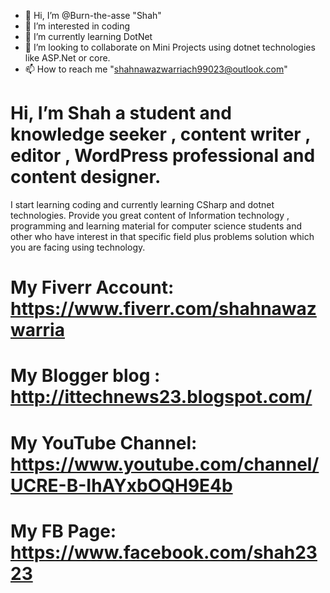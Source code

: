 - 👋 Hi, I’m @Burn-the-asse "Shah"
- 👀 I’m interested in coding
- 🌱 I’m currently learning DotNet
- 💞️ I’m looking to collaborate on Mini Projects using dotnet technologies like ASP.Net or core.
- 📫 How to reach me "shahnawazwarriach99023@outlook.com"


# Hi, I’m Shah a student and knowledge seeker , content writer , editor , WordPress professional and content designer. 
I start learning coding and currently learning CSharp and dotnet technologies.
Provide you great content of Information technology , programming and learning material for computer science students
and other who have interest in that specific field plus problems solution which you are facing using technology. 
# My Fiverr Account: https://www.fiverr.com/shahnawazwarria 
# My Blogger blog : http://ittechnews23.blogspot.com/ 
# My YouTube Channel: https://www.youtube.com/channel/UCRE-B-IhAYxbOQH9E4b 
# My FB Page: https://www.facebook.com/shah2323


